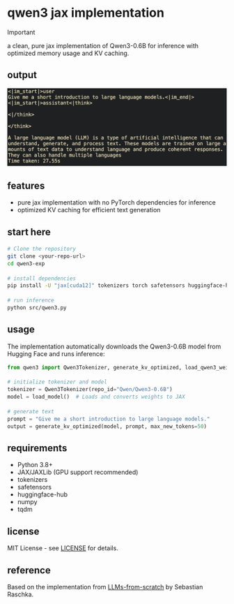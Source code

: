 # qwen3 jax implementation

> [!IMPORTANT] 
>  a clean, pure jax implementation of Qwen3-0.6B for inference with optimized memory usage and KV caching.

## output 

![img](src/output.png)

## features

- pure jax implementation with no PyTorch dependencies for inference
- optimized KV caching for efficient text generation

## start here

```bash
# Clone the repository
git clone <your-repo-url>
cd qwen3-exp

# install dependencies
pip install -U "jax[cuda12]" tokenizers torch safetensors huggingface-hub tqdm numpy

# run inference
python src/qwen3.py
```

## usage

The implementation automatically downloads the Qwen3-0.6B model from Hugging Face and runs inference:

```python
from qwen3 import Qwen3Tokenizer, generate_kv_optimized, load_qwen3_weights_jax_optimized

# initialize tokenizer and model
tokenizer = Qwen3Tokenizer(repo_id="Qwen/Qwen3-0.6B")
model = load_model()  # Loads and converts weights to JAX

# generate text
prompt = "Give me a short introduction to large language models."
output = generate_kv_optimized(model, prompt, max_new_tokens=50)
```

## requirements

- Python 3.8+
- JAX/JAXLib (GPU support recommended)
- tokenizers
- safetensors
- huggingface-hub
- numpy
- tqdm

## license

MIT License - see [LICENSE](LICENSE) for details.

## reference

Based on the implementation from [LLMs-from-scratch](https://github.com/rasbt/LLMs-from-scratch/tree/main/ch05/11_qwen3) by Sebastian Raschka.